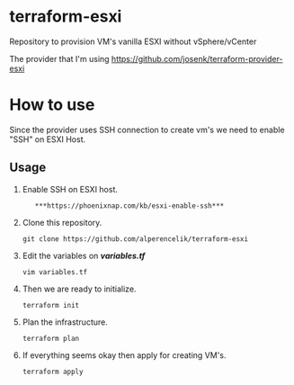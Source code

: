 # terraform-esxi
Repository to provision VM's vanilla ESXI without vSphere/vCenter

The provider that I'm using https://github.com/josenk/terraform-provider-esxi

# How to use

Since the provider uses SSH connection to create vm's we need to enable "SSH" on ESXI Host.

## Usage

1. Enable SSH on ESXI host.
  
          ***https://phoenixnap.com/kb/esxi-enable-ssh***

2. Clone this repository.

    `git clone https://github.com/alperencelik/terraform-esxi`

3. Edit the variables on ***variables.tf***

   `vim variables.tf`
    
4. Then we are ready to initialize.

   `terraform init`
    
5. Plan the infrastructure.

   `terraform plan`
  
6. If everything seems okay then apply for creating VM's.

   `terraform apply`
